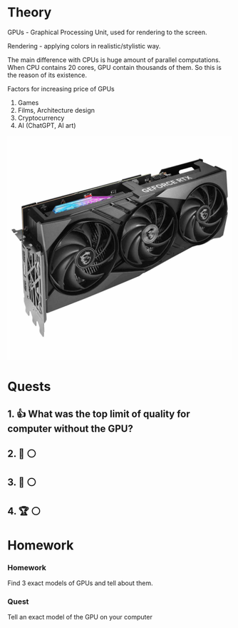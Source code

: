 # Theory
GPUs - Graphical Processing Unit, used for rendering to the screen. 

Rendering - applying colors in realistic/stylistic way.

The main difference with CPUs is huge amount of parallel computations. When CPU contains 20 cores, GPU contain thousands of them. So this is the reason of its existence.

Factors for increasing price of GPUs
1. Games
2. Films, Architecture design
3. Cryptocurrency
4. AI (ChatGPT, AI art)

![gpu](gpu.jpeg)

# Quests

## 1. 👍  What was the top limit of quality for computer without the GPU?
## 2. 🔑 ⚪
## 3. 🏅️ ⚪
## 4. 🏆 ⚪

# Homework


### Homework
Find 3 exact models of GPUs and tell about them.

### Quest
Tell an exact model of the GPU on your computer
